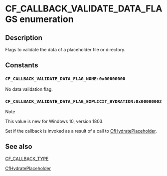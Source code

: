# CF_CALLBACK_VALIDATE_DATA_FLAGS enumeration

## Description

Flags to validate the data of a placeholder file or directory.

## Constants

### `CF_CALLBACK_VALIDATE_DATA_FLAG_NONE:0x00000000`

No data validation flag.

### `CF_CALLBACK_VALIDATE_DATA_FLAG_EXPLICIT_HYDRATION:0x00000002`

>[!NOTE]
>This value is new for Windows 10, version 1803.

Set if the callback is invoked as a result of a call to [CfHydratePlaceholder](https://learn.microsoft.com/windows/win32/api/cfapi/nf-cfapi-cfhydrateplaceholder).

## See also

[CF_CALLBACK_TYPE](https://learn.microsoft.com/windows/win32/api/cfapi/ne-cfapi-cf_callback_type)

[CfHydratePlaceholder](https://learn.microsoft.com/windows/win32/api/cfapi/nf-cfapi-cfhydrateplaceholder)
